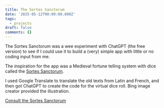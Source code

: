 ```yaml
---
title: The Sortes Sanctorum
date: '2025-05-12T00:00:00.000Z'
tags:
  - projects
draft: false
comments: {}
---
```

The Sortes Sanctorum was a wee experiment with ChatGPT (the free version) to see if I could use it to build a (very) simple app with little or no coding input from me.

The inspiration for the app was a Medieval fortune telling system with dice called the [Sortes Sanctorum](https://en.wikipedia.org/wiki/Sortes_Sanctorum).

I used Google Translate to translate the old texts from Latin and French, and then got ChatGPT to create the code for the virtual dice roll. Bing image creator provided the illustration.

[Consult the Sortes Sanctorum](https://incredible-shortbread-c470c6.netlify.app/)
